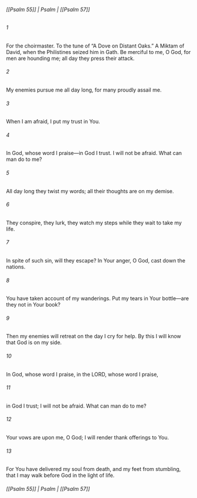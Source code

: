 ###### [[Psalm 55]] | Psalm | [[Psalm 57]]

###### 1
For the choirmaster. To the tune of “A Dove on Distant Oaks.” A Miktam of David, when the Philistines seized him in Gath. Be merciful to me, O God, for men are hounding me; all day they press their attack.
###### 2
My enemies pursue me all day long, for many proudly assail me.
###### 3
When I am afraid, I put my trust in You.
###### 4
In God, whose word I praise—in God I trust. I will not be afraid. What can man do to me?
###### 5
All day long they twist my words; all their thoughts are on my demise.
###### 6
They conspire, they lurk, they watch my steps while they wait to take my life.
###### 7
In spite of such sin, will they escape? In Your anger, O God, cast down the nations.
###### 8
You have taken account of my wanderings. Put my tears in Your bottle—are they not in Your book?
###### 9
Then my enemies will retreat on the day I cry for help. By this I will know that God is on my side.
###### 10
In God, whose word I praise, in the LORD, whose word I praise,
###### 11
in God I trust; I will not be afraid. What can man do to me?
###### 12
Your vows are upon me, O God; I will render thank offerings to You.
###### 13
For You have delivered my soul from death, and my feet from stumbling, that I may walk before God in the light of life.

###### [[Psalm 55]] | Psalm | [[Psalm 57]]
